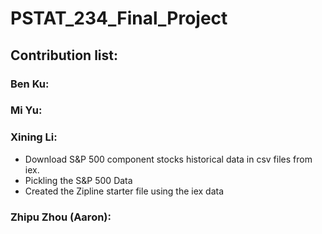 # PSTAT_234_Final_Project

## Contribution list:

### Ben Ku:

### Mi Yu:

### Xining Li:
* Download S&P 500 component stocks historical data in csv files from iex.
* Pickling the S&P 500 Data
* Created the Zipline starter file using the iex data

### Zhipu Zhou (Aaron):


